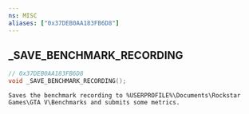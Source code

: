 ```yaml
---
ns: MISC
aliases: ["0x37DEB0AA183FB6D8"]
---
```

## _SAVE_BENCHMARK_RECORDING

```c
// 0x37DEB0AA183FB6D8
void _SAVE_BENCHMARK_RECORDING();
```

```
Saves the benchmark recording to %USERPROFILE%\Documents\Rockstar Games\GTA V\Benchmarks and submits some metrics.
```


